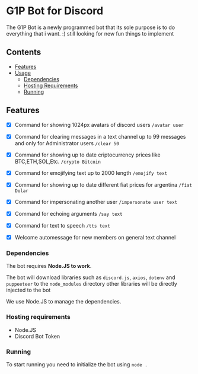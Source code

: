 # G1P Bot for Discord

The G1P Bot is a newly programmed bot that its sole purpose is to do everything that i want. :) still looking for new fun things to implement

## Contents

* [Features](#features)
* [Usage](#usage)
  * [Dependencies](#dependencies)
  * [Hosting Requirements](#hosting-requirements)
  * [Running](#running)

## Features

- [X] Command for showing 1024px avatars of discord users `/avatar user`
- [X] Command for clearing messages in a text channel up to 99 messages and only for Administrator users `/clear 50`
- [X] Command for showing up to date criptocurrency prices like BTC,ETH,SOL,Etc. `/crypto Bitcoin`
- [X] Command for emojifying text up to 2000 length `/emojify text`
- [X] Command for showing up to date different fiat prices for argentina `/fiat Dolar`
- [X] Command for impersonating another user `/impersonate user text`
- [X] Command for echoing arguments `/say text`
- [X] Command for text to speech `/tts text`
- [X] Welcome automessage for new members on general text channel


### Dependencies

The bot requires **Node.JS to work**.

The bot will download libraries such as `discord.js`, `axios`, `dotenv` and `puppeeteer` to the `node_modules` directory
other libraries will be directly injected to the bot

We use Node.JS to manage the dependencies.

### Hosting requirements

* Node.JS
* Discord Bot Token

### Running

To start running you need to initialize the bot using `node .`
